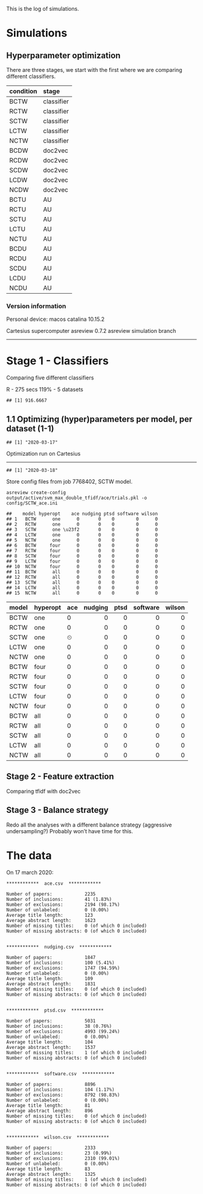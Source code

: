 This is the log of simulations.

Simulations
===========

Hyperparameter optimization
---------------------------

There are three stages, we start with the first where we are comparing
different classifiers.

| condition | stage      |
|:----------|:-----------|
| BCTW      | classifier |
| RCTW      | classifier |
| SCTW      | classifier |
| LCTW      | classifier |
| NCTW      | classifier |
| BCDW      | doc2vec    |
| RCDW      | doc2vec    |
| SCDW      | doc2vec    |
| LCDW      | doc2vec    |
| NCDW      | doc2vec    |
| BCTU      | AU         |
| RCTU      | AU         |
| SCTU      | AU         |
| LCTU      | AU         |
| NCTU      | AU         |
| BCDU      | AU         |
| RCDU      | AU         |
| SCDU      | AU         |
| LCDU      | AU         |
| NCDU      | AU         |

### Version information

Personal device: macos catalina 10.15.2

Cartesius supercomputer asreview 0.7.2 asreview simulation branch

------------------------------------------------------------------------

Stage 1 - Classifiers
=====================

Comparing five different classifiers

R - 275 secs 119% - 5 datasets

    ## [1] 916.6667

1.1 Optimizing (hyper)parameters per model, per dataset (1-1)
-------------------------------------------------------------

    ## [1] "2020-03-17"

Optimization run on Cartesius

------------------------------------------------------------------------

    ## [1] "2020-03-18"

Store config files from job 7768402, SCTW model.

    asreview create-config output/active/svm_max_double_tfidf/ace/trials.pkl -o config/SCTW_ace.ini

    ##    model hyperopt    ace nudging ptsd software wilson
    ## 1   BCTW      one      0       0    0        0      0
    ## 2   RCTW      one      0       0    0        0      0
    ## 3   SCTW      one \u23f2       0    0        0      0
    ## 4   LCTW      one      0       0    0        0      0
    ## 5   NCTW      one      0       0    0        0      0
    ## 6   BCTW     four      0       0    0        0      0
    ## 7   RCTW     four      0       0    0        0      0
    ## 8   SCTW     four      0       0    0        0      0
    ## 9   LCTW     four      0       0    0        0      0
    ## 10  NCTW     four      0       0    0        0      0
    ## 11  BCTW      all      0       0    0        0      0
    ## 12  RCTW      all      0       0    0        0      0
    ## 13  SCTW      all      0       0    0        0      0
    ## 14  LCTW      all      0       0    0        0      0
    ## 15  NCTW      all      0       0    0        0      0

| model | hyperopt | ace |  nudging|  ptsd|  software|  wilson|
|:------|:---------|:----|--------:|-----:|---------:|-------:|
| BCTW  | one      | 0   |        0|     0|         0|       0|
| RCTW  | one      | 0   |        0|     0|         0|       0|
| SCTW  | one      | ⏲   |        0|     0|         0|       0|
| LCTW  | one      | 0   |        0|     0|         0|       0|
| NCTW  | one      | 0   |        0|     0|         0|       0|
| BCTW  | four     | 0   |        0|     0|         0|       0|
| RCTW  | four     | 0   |        0|     0|         0|       0|
| SCTW  | four     | 0   |        0|     0|         0|       0|
| LCTW  | four     | 0   |        0|     0|         0|       0|
| NCTW  | four     | 0   |        0|     0|         0|       0|
| BCTW  | all      | 0   |        0|     0|         0|       0|
| RCTW  | all      | 0   |        0|     0|         0|       0|
| SCTW  | all      | 0   |        0|     0|         0|       0|
| LCTW  | all      | 0   |        0|     0|         0|       0|
| NCTW  | all      | 0   |        0|     0|         0|       0|

Stage 2 - Feature extraction
----------------------------

Comparing tfidf with doc2vec

Stage 3 - Balance strategy
--------------------------

Redo all the analyses with a different balance strategy (aggressive
undersampling?) Probably won’t have time for this.

The data
========

On 17 march 2020:

    ************  ace.csv  ************

    Number of papers:            2235
    Number of inclusions:        41 (1.83%)
    Number of exclusions:        2194 (98.17%)
    Number of unlabeled:         0 (0.00%)
    Average title length:        123
    Average abstract length:     1623
    Number of missing titles:    0 (of which 0 included)
    Number of missing abstracts: 0 (of which 0 included)


    ************  nudging.csv  ************

    Number of papers:            1847
    Number of inclusions:        100 (5.41%)
    Number of exclusions:        1747 (94.59%)
    Number of unlabeled:         0 (0.00%)
    Average title length:        109
    Average abstract length:     1831
    Number of missing titles:    0 (of which 0 included)
    Number of missing abstracts: 0 (of which 0 included)


    ************  ptsd.csv  ************

    Number of papers:            5031
    Number of inclusions:        38 (0.76%)
    Number of exclusions:        4993 (99.24%)
    Number of unlabeled:         0 (0.00%)
    Average title length:        104
    Average abstract length:     1537
    Number of missing titles:    1 (of which 0 included)
    Number of missing abstracts: 0 (of which 0 included)


    ************  software.csv  ************

    Number of papers:            8896
    Number of inclusions:        104 (1.17%)
    Number of exclusions:        8792 (98.83%)
    Number of unlabeled:         0 (0.00%)
    Average title length:        81
    Average abstract length:     896
    Number of missing titles:    0 (of which 0 included)
    Number of missing abstracts: 0 (of which 0 included)


    ************  wilson.csv  ************

    Number of papers:            2333
    Number of inclusions:        23 (0.99%)
    Number of exclusions:        2310 (99.01%)
    Number of unlabeled:         0 (0.00%)
    Average title length:        83
    Average abstract length:     1325
    Number of missing titles:    1 (of which 0 included)
    Number of missing abstracts: 0 (of which 0 included)

